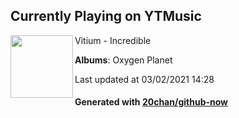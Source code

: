 ## Currently Playing on YTMusic

[<img align="left" width="100" src="https://lh3.googleusercontent.com/8O7ikD5HC0OmdMU8J-va0htyEeSGSo2ZI3FzhJXJ5XcKpBgj5-O29lid3cuSqouqmKz8uA_DgtUq_Qo">](https://music.youtube.com/watch?v=AT_PGpXNsB8)

Vitium - Incredible

**Albums**: Oxygen Planet

Last updated at 03/02/2021 14:28

#### Generated with [20chan/github-now](https://github.com/20chan/github-now)


<!--
**20chan/20chan** is a ✨ _special_ ✨ repository because its `README.md` (this file) appears on your GitHub profile.

Here are some ideas to get you started:

- 🔭 I’m currently working on ...
- 🌱 I’m currently learning ...
- 👯 I’m looking to collaborate on ...
- 🤔 I’m looking for help with ...
- 💬 Ask me about ...
- 📫 How to reach me: ...
- 😄 Pronouns: ...
- ⚡ Fun fact: ...
-->
